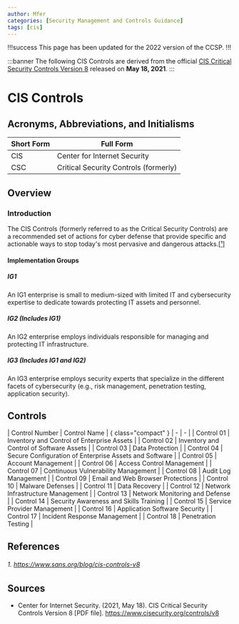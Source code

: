 ```yaml
---
author: Mfer
categories: [Security Management and Controls Guidance]
tags: [cis]
---
```


!!!success
This page has been updated for the 2022 version of the CCSP.
!!!

:::banner
The following CIS Controls are derived from the official [CIS Critical Security Controls Version 8](https://www.cisecurity.org/controls/v8) released on **May 18, 2021**.
:::

# CIS Controls

## Acronyms, Abbreviations, and Initialisms

| Short Form | Full Form |
| - | - |
| CIS | Center for Internet Security |
| CSC | Critical Security Controls (formerly) |

## Overview

### Introduction

The CIS Controls (formerly referred to as the Critical Security Controls) are a recommended set of actions for cyber defense that provide specific and actionable ways to stop today's most pervasive and dangerous attacks.[[¹]](#1-httpswwwsansorgblogcis-controls-v8)

#### Implementation Groups

##### IG1

An IG1 enterprise is small to medium-sized with limited IT and cybersecurity expertise to dedicate towards protecting IT assets and personnel.

##### IG2 (Includes IG1)

An IG2 enterprise employs individuals responsible for managing and protecting IT infrastructure.

##### IG3 (Includes IG1 and IG2)

An IG3 enterprise employs security experts that specialize in the different facets of cybersecurity (e.g., risk management, penetration testing, application security).

## Controls

| Control Number | Control Name | { class="compact" }
| - | - |
| Control 01 | Inventory and Control of Enterprise Assets |
| Control 02 | Inventory and Control of Software Assets |
| Control 03 | Data Protection |
| Control 04 | Secure Configuration of Enterprise Assets and Software |
| Control 05 | Account Management |
| Control 06 | Access Control Management |
| Control 07 | Continuous Vulnerability Management |
| Control 08 | Audit Log Management |
| Control 09 | Email and Web Browser Protections |
| Control 10 | Malware Defenses |
| Control 11 | Data Recovery |
| Control 12 | Network Infrastructure Management |
| Control 13 | Network Monitoring and Defense |
| Control 14 | Security Awareness and Skills Training |
| Control 15 | Service Provider Management |
| Control 16 | Application Software Security |
| Control 17 | Incident Response Management |
| Control 18 | Penetration Testing |

## References

###### 1. https://www.sans.org/blog/cis-controls-v8

## Sources

- Center for Internet Security. (2021, May 18). CIS Critical Security Controls Version 8 [PDF file]. https://www.cisecurity.org/controls/v8
